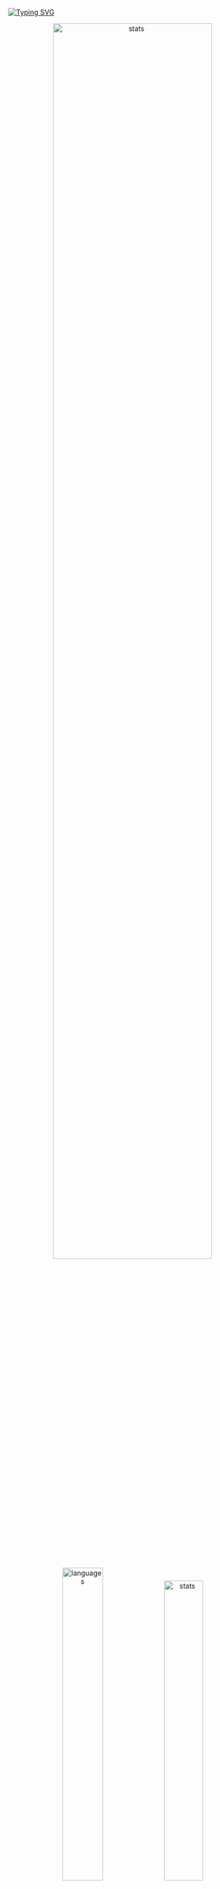 <a href="https://git.io/typing-svg"><img src="https://readme-typing-svg.demolab.com?font=Fira+Code&size=50&duration=3000&color=9745F5&center=true&multiline=true&repeat=false&random=false&width=1000&height=150&lines=Hi!+I'm+Vanya;Python+Fullstack+Developer" alt="Typing SVG" /></a>
<div align="center">
  <img src="http://github-readme-streak-stats.herokuapp.com?user=schr1k&theme=midnight-purple&hide_border=true&border_radius=0&date_format=j%20M%5B%20Y%5D&card_width=500&dates=9745F5&background=020202&border=9745F5&stroke=9745F5&ring=9745F5&fire=9745F5&currStreakNum=9745F5&sideNums=9745F5&currStreakLabel=9745F5&sideLabels=9745F5&excludeDaysLabel=9745F5" alt="stats" width=80%/>
</div>
<div align="center">
  <img src="https://github-readme-stats.vercel.app/api/top-langs/?username=schr1k&hide_border=true&bg_color=020202&text_color=9745F5&title_color=9745F5&layout=compact" alt="languages" width=40.25%>
  <img src="https://github-readme-stats.vercel.app/api?username=schr1k&show_icons=true&hide_border=true&bg_color=020202&text_color=9745F5&title_color=9745F5&icon_color=9745F5&hide_rank=true&hide=contribs,issues" alt="stats" width=39.4%/>
</div>
<div align="center">
  <h1>Skills:</h1>
  <img src="https://skillicons.dev/icons?i=py,postgres,html,css,js,ts,react,next,git,linux" alt="skills" width=80%>
</div>

---
<!--START_SECTION:waka-->
**🐱 My GitHub Data** 

> 📦 83.8 kB Used in GitHub's Storage 
 > 
> 🏆 783 Contributions in the Year 2023
 > 
> 💼 Opted to Hire
 > 
> 📜 9 Public Repositories 
 > 
> 🔑 15 Private Repositories 
 > 
📊 **This Week I Spent My Time On** 

```text
🕑︎ Time Zone: Europe/Moscow

💬 Programming Languages: 
Python                   18 hrs 18 mins      ████████████████░░░░░░░░░   62.24 % 
Markdown                 4 hrs 1 min         ███░░░░░░░░░░░░░░░░░░░░░░   13.65 % 
Log                      1 hr 29 mins        █░░░░░░░░░░░░░░░░░░░░░░░░   05.07 % 
HTML                     1 hr 14 mins        █░░░░░░░░░░░░░░░░░░░░░░░░   04.24 % 
Other                    1 hr 12 mins        █░░░░░░░░░░░░░░░░░░░░░░░░   04.10 % 

🔥 Editors: 
PyCharm                  21 hrs 4 mins       ██████████████████░░░░░░░   71.62 % 
Obsidian                 4 hrs 51 mins       ████░░░░░░░░░░░░░░░░░░░░░   16.49 % 
WebStorm                 2 hrs 16 mins       ██░░░░░░░░░░░░░░░░░░░░░░░   07.71 % 
Vim                      1 hr 5 mins         █░░░░░░░░░░░░░░░░░░░░░░░░   03.70 % 
DataGrip                 8 mins              ░░░░░░░░░░░░░░░░░░░░░░░░░   00.48 % 

💻 Operating System: 
Windows                  28 hrs 20 mins      ████████████████████████░   96.30 % 
Linux                    1 hr 5 mins         █░░░░░░░░░░░░░░░░░░░░░░░░   03.70 % 
```

**I Mostly Code in Python** 

```text
Python                   20 repos            █████████████████░░░░░░░░   68.97 % 
HTML                     3 repos             ███░░░░░░░░░░░░░░░░░░░░░░   10.34 % 
TypeScript               3 repos             ███░░░░░░░░░░░░░░░░░░░░░░   10.34 % 
JavaScript               2 repos             ██░░░░░░░░░░░░░░░░░░░░░░░   06.90 % 
Lasso                    1 repo              █░░░░░░░░░░░░░░░░░░░░░░░░   03.45 % 
```




 Last Updated on 21/11/2023 09:18:45 UTC
<!--END_SECTION:waka-->
